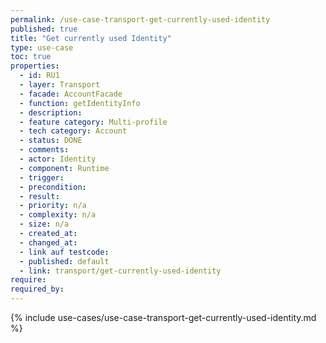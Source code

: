 ```yaml
---
permalink: /use-case-transport-get-currently-used-identity
published: true
title: "Get currently used Identity"
type: use-case
toc: true
properties:
  - id: RU1
  - layer: Transport
  - facade: AccountFacade
  - function: getIdentityInfo
  - description:
  - feature category: Multi-profile
  - tech category: Account
  - status: DONE
  - comments:
  - actor: Identity
  - component: Runtime
  - trigger:
  - precondition:
  - result:
  - priority: n/a
  - complexity: n/a
  - size: n/a
  - created_at:
  - changed_at:
  - link auf testcode:
  - published: default
  - link: transport/get-currently-used-identity
require:
required_by:
---
```


{% include use-cases/use-case-transport-get-currently-used-identity.md %}
